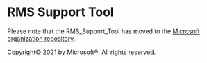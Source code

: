 # RMS Support Tool

Please note that the RMS_Support_Tool has moved to the [Microsoft organization repository](https://aka.ms/RMS_Support_Tool).

Copyright© 2021 by Microsoft®. All rights reserved.
